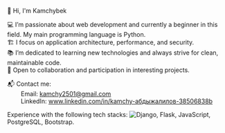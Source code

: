 👋 Hi, I'm Kamchybek

💻 I’m passionate about web development and currently a beginner in this field. My main programming language is Python.<br/>
🏗️ I focus on application architecture, performance, and security.<br/>
📚 I’m dedicated to learning new technologies and always strive for clean, maintainable code.<br/>
🤝 Open to collaboration and participation in interesting projects.<br/>

📬 Contact me:<br/>
&nbsp;&nbsp;&nbsp;&nbsp;&nbsp;&nbsp;&nbsp;&nbsp;Email: kamchy2501@gmail.com<br/>
&nbsp;&nbsp;&nbsp;&nbsp;&nbsp;&nbsp;&nbsp;&nbsp;LinkedIn: www.linkedin.com/in/kamchy-абдыжалилов-38506838b<br/>

Experience with the following tech stacks: ![Django](https://img.shields.io/pypi/pyversions/:packageName
), Flask, JavaScript, PostgreSQL, Bootstrap.
